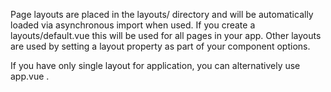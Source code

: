 Page layouts are placed in the layouts/ directory and will be automatically
loaded via asynchronous import when used. If you create a layouts/default.vue
this will be used for all pages in your app. Other layouts are used by setting
a layout property as part of your component options.

If you have only single layout for application, you can alternatively use app.vue .
